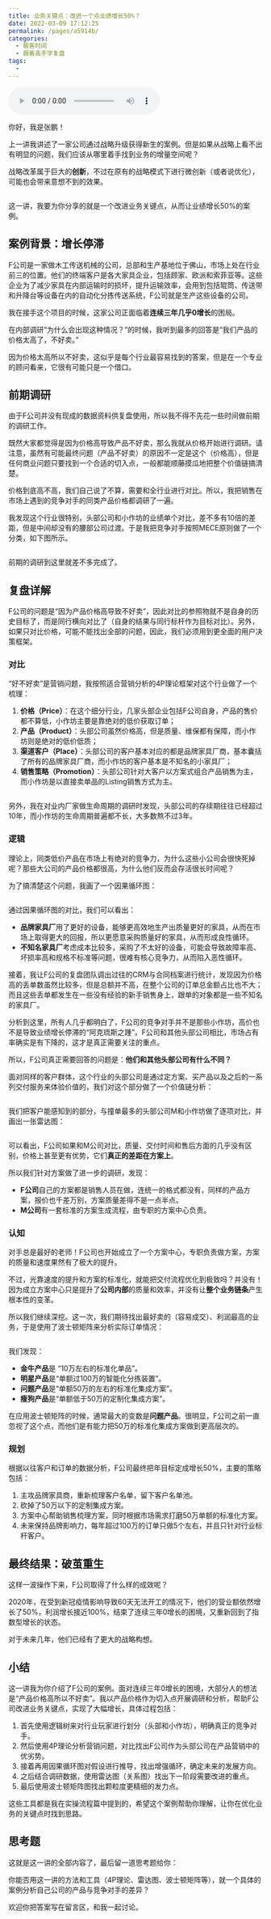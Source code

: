 ```yaml
---
title: 业务关键点：改进一个点业绩增长50%？
date: 2022-03-09 17:12:25
permalink: /pages/a5914b/
categories:
  - 极客时间
  - 跟着高手学复盘
tags:
  - 
---
```

<audio title="15.业务关键点：改进一个点业绩增长50%？" src="https://static001.geekbang.org/resource/audio/41/6a/415e8dd32eb8744106f1113ee999556a.mp3" controls="controls"></audio> 
<p>你好，我是张鹏！</p><p>上一讲我讲述了一家公司通过战略升级获得新生的案例。但是如果从战略上看不出有明显的问题，我们应该从哪里着手找到业务的增量空间呢？</p><p>战略改革属于巨大的<strong>创新</strong>，不过在原有的战略模式下进行微创新（或者说优化），可能也会带来意想不到的效果。</p><p><img src="https://static001.geekbang.org/resource/image/fc/68/fc273a97ecd382e334cac826fda03868.jpg" alt=""></p><p>这一讲，我要为你分享的就是一个改进业务关键点，从而让业绩增长50%的案例。</p><h2>案例背景：增长停滞</h2><p>F公司是一家做木工传送机械的公司，总部和生产基地位于佛山，市场上处在行业前三的位置。他们的终端客户是各大家具企业，包括顾家、欧派和索菲亚等。这些企业为了减少家具在内部运输时的损坏，提升运输效率，会用到包括辊筒、传送带和升降台等设备在内的自动化分拣传送系统，F公司就是生产这些设备的公司。</p><p>我在接手这个项目的时候，这家公司正面临着<strong>连续三年几乎0增长</strong>的困局。</p><p>在内部调研“为什么会出现这种情况？”的时候，我听到最多的回答是“我们产品的价格太高了，不好卖。”</p><p>因为价格太高所以不好卖，这似乎是每个行业最容易找到的答案，但是在一个专业的顾问看来，它很有可能只是一个借口。</p><h2>前期调研</h2><p>由于F公司并没有现成的数据资料供复盘使用，所以我不得不先花一些时间做前期的调研工作。</p><p>既然大家都觉得是因为价格高导致产品不好卖，那么我就从价格开始进行调研。请注意，虽然有可能最终问题（产品不好卖）的原因不一定是这个（价格高），但是任何商业问题只要找到一个合适的切入点，一般都能顺藤摸瓜地把整个价值链搞清楚。</p><!-- [[[read_end]]] --><p>价格到底高不高，我们自己说了不算，需要和全行业进行对比。所以，我把销售在市场上遇到的竞争对手的同类产品价格都调研了一遍。</p><p>我发现这个行业很特别，头部公司和小作坊的业绩单个对比，差不多有10倍的差距，但是中间却没有的腰部公司过渡。于是我把竞争对手按照MECE原则做了一个分类，如下图所示。</p><p><img src="https://static001.geekbang.org/resource/image/33/a8/33bee23e70db952d00166acab06441a8.jpg" alt=""></p><p>前期的调研到这里就差不多完成了。</p><h2>复盘详解</h2><p>F公司的问题是“因为产品价格高导致不好卖”，因此对比的参照物就不是自身的历史目标了，而是同行横向对比了（自身的结果与同行标杆作为目标对比）。另外，如果只对比价格，可能不能找出全部的问题，因此，我们必须用到更全面的用户决策框架。</p><h3>对比</h3><p>“好不好卖”是营销问题，我按照适合营销分析的4P理论框架对这个行业做了一个梳理：</p><ol>
<li><strong>价格（Price）</strong>：在这个细分行业，几家头部企业包括F公司自身，产品的售价都不算低，小作坊主要是靠绝对的低价获取订单；</li>
<li><strong>产品（Product）</strong>：头部公司虽然价格高，但是质量、维保都有保障，而小作坊则是绝对的低价低质；</li>
<li><strong>渠道客户（Place）</strong>：头部公司的客户基本对应的都是品牌家具厂商，基本囊括了所有的品牌家具厂商，而小作坊的客户基本是不知名的小家具厂；</li>
<li><strong>销售策略（Promotion）</strong>：头部公司针对大客户以方案式组合产品销售为主，而小作坊是以直接卖单品的Listing销售方式为主。</li>
</ol><p><img src="https://static001.geekbang.org/resource/image/8a/bd/8a9e17cfa58169c88b71ba270ae770bd.jpg" alt=""></p><p>另外，我在对业内厂家做生命周期的调研时发现，头部公司的存续期往往已经超过10年，而小作坊的生命周期普遍都不长，大多数熬不过3年。</p><h3>逻辑</h3><p>理论上，同类低价产品在市场上有绝对的竞争力，为什么这些小公司会很快死掉呢？那些大公司的产品价格都很高，为什么他们反而会存活很长时间呢？</p><p>为了搞清楚这个问题，我画了一个因果循环图：</p><p><img src="https://static001.geekbang.org/resource/image/3a/44/3a41bd542463f0df4347b71b7788yy44.jpg" alt=""><img src="https://static001.geekbang.org/resource/image/b1/2f/b15ac9f5a6e94dcce4604d73b12aa22f.jpg" alt=""></p><p>通过因果循环图的对比，我们可以看出：</p><ul>
<li><strong>品牌家具厂</strong>用了更好的设备，能够更高效地生产出质量更好的家具，从而在市场上取得更大的回报，所以更愿意采购质量好的家具，从而形成良性循环。</li>
<li><strong>不知名家具厂</strong>考虑成本比较多，采购了不太好的设备，可能会导致故障率高、坏损率高和规格不标准等问题，很难有核心竞争力，从而陷入恶性循环。</li>
</ul><p>接着，我让F公司的复盘团队调出过往的CRM与合同档案进行统计，发现因为价格高的丢单数虽然比较多，但是总额并不高，在整个公司的订单总金额占比也不大；而且这些丢单都发生在一些没有经验的新手销售身上，跟单的对象都是一些不知名的家具厂。</p><p>分析到这里，所有人几乎都明白了，F公司的竞争对手并不是那些小作坊，高价也不是导致业绩增长停滞的“阿克琉斯之踵”。F公司和其他头部公司相比，市场占有率确实是有下降的，这才是真正需要关注的重点。</p><p>所以，F公司真正需要回答的问题是：<strong>他们和其他头部公司有什么不同？</strong></p><p>面对同样的客户群体，这个行业的头部公司是通过定方案、买产品以及之后的一系列交付服务来体验价值的，我们对这个部分做了一个价值链分析：</p><p><img src="https://static001.geekbang.org/resource/image/0c/f9/0c96de2cb6df14d78df1b8c1b54b61f9.jpg" alt=""></p><p>我们把客户能感知到的部分，与撞单最多的头部公司M和小作坊做了逐项对比，并画出一张雷达图：</p><p><img src="https://static001.geekbang.org/resource/image/bd/c5/bd48a296d85b819fda0yy88429647cc5.jpg" alt=""></p><p>可以看出，F公司如果和M公司对比，质量、交付时间和售后方面的几乎没有区别，价格上甚至更有优势，它们<strong>真正的差距在方案上</strong>。</p><p>所以我们针对方案做了进一步的调研，发现：</p><ul>
<li><strong>F公司</strong>自己的方案都是销售人员在做，连统一的格式都没有，同样的产品方案，报价也千差万别，方案质量差得不是一点半点。</li>
<li><strong>M公司</strong>有一套标准的方案生成流程，由专职的方案中心负责。</li>
</ul><h3>认知</h3><p>对手总是最好的老师！F公司也开始成立了一个方案中心，专职负责做方案，方案的质量和速度果然有了极大的提升。</p><p>不过，光靠速度的提升和方案的标准化，就能把交付流程优化到极致吗？并没有！因为成立方案中心只是提升了<strong>公司内部</strong>的质量和效率，并没有让<strong>整个业务链条</strong>产生根本性的变革。</p><p>所以我们继续深挖。这一次，我们期待找出最好卖的（容易成交）、利润最高的业务，于是使用了波士顿矩阵来分析实际订单情况：</p><p><img src="https://static001.geekbang.org/resource/image/32/cd/32a4793229c5337aa2d3e34e8c98a0cd.jpg" alt=""></p><p>我们发现：</p><ul>
<li><strong>金牛产品</strong>是 “10万左右的标准化单品”。</li>
<li><strong>明星产品</strong>是“单额过100万的智能化分拣装置”。</li>
<li><strong>问题产品</strong>是“单额50万的左右的标准化集成方案”。</li>
<li><strong>瘦狗产品</strong>是“单额低于50万的定制化集成方案”。</li>
</ul><p>在应用波士顿矩阵的时候，通常最大的变数是<strong>问题产品</strong>。很明显，F公司之前一直忽视了这个点，而他们是有能力把50万的标准化集成方案做到更高层次的。</p><h3>规划</h3><p>根据以往客户和订单的数据分析，F公司最终把年目标定成增长50%，主要的策略包括：</p><ol>
<li>主攻品牌家具商，重新梳理客户名单，留下客户名单池。</li>
<li>砍掉了50万以下的定制集成方案。</li>
<li>方案中心帮助销售梳理方案，同时根据市场需求打磨50万单额的标准化方案。</li>
<li>未来保持品牌影响力，每年超过100万的订单只做5个左右，并且只针对行业标杆客户。</li>
</ol><h2>最终结果：破茧重生</h2><p>这样一波操作下来，F公司取得了什么样的成效呢？</p><p>2020年，在受到新冠疫情影响导致60天无法开工的情况下，他们的营业额依然增长了50%，利润增长接近100%，结束了连续三年0增长的困境，又重新回到了指数型增长的状态。</p><p>对于未来几年，他们已经有了更大的战略构想。</p><h2>小结</h2><p>这一讲我为你介绍了F公司的案例。面对连续三年0增长的困境，大部分人的想法是“产品价格高所以不好卖”。我以产品价格作为切入点开展调研和分析，帮助F公司改进业务关键点，实现了大幅增长，具体过程包括：</p><ol>
<li>首先使用逻辑树来对行业玩家进行划分（头部和小作坊），明确真正的竞争对手。</li>
<li>然后使用4P理论分析营销问题，对比找出F公司作为头部公司在产品营销中的优劣势。</li>
<li>接着再用因果循环图对假设进行推导，找出增强循环，确定未来的发展方向。</li>
<li>之后结合调研数据，使用雷达图（关系图）找出下一阶段需要改进的重点。</li>
<li>最后使用波士顿矩阵图找出颗粒度更精细的发力点。</li>
</ol><p>这些工具都是我在实操流程篇中提到的，希望这个案例帮助你理解，让你在优化业务的关键点时找到思路。</p><h2>思考题</h2><p>这就是这一讲的全部内容了，最后留一道思考题给你：</p><p>你能否用这一讲的方法和工具（4P理论、雷达图、波士顿矩阵等），就一个具体的案例分析自己公司的产品与竞争对手的差异？</p><p>欢迎你把答案写在留言区，和我一起讨论。</p>
